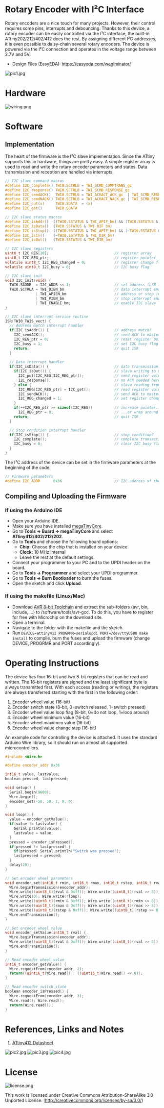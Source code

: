 # Rotary Encoder with I²C Interface
Rotary encoders are a nice touch for many projects. However, their control requires some pins, interrupts and debouncing. Thanks to this device, a rotary encoder can be easily controlled via the I²C interface, the built-in ATtiny202/212/402/412 does the rest. By assigning different I²C addresses, it is even possible to daisy-chain several rotary encoders. The device is powered via the I²C connection and operates in the voltage range between 2.7V and 5V.

- Design Files (EasyEDA): https://easyeda.com/wagiminator/

![pic1.jpg](https://raw.githubusercontent.com/wagiminator/ATtiny412-I2C-Rotary-Encoder/main/documentation/I2C_RotaryEncoder_pic1.jpg)

# Hardware
![wiring.png](https://raw.githubusercontent.com/wagiminator/ATtiny412-I2C-Rotary-Encoder/main/documentation/I2C_RotaryEncoder_wiring.png)

# Software
## Implementation
The heart of the firmware is the I²C slave implementation. Since the ATtiny supports this in hardware, things are pretty easy. A simple register array is used to read and write the rotary encoder parameters and states. Data transmission and reception are handled via interrupts.

```c
// I2C slave command macros
#define I2C_complete() TWI0.SCTRLB = TWI_SCMD_COMPTRANS_gc
#define I2C_response() TWI0.SCTRLB = TWI_SCMD_RESPONSE_gc
#define I2C_sendACK()  TWI0.SCTRLB = TWI_ACKACT_ACK_gc  | TWI_SCMD_RESPONSE_gc
#define I2C_sendNACK() TWI0.SCTRLB = TWI_ACKACT_NACK_gc | TWI_SCMD_RESPONSE_gc
#define I2C_put(x)     TWI0.SDATA  = (x)
#define I2C_get()      TWI0.SDATA

// I2C slave status macros
#define I2C_isAddr()  ((TWI0.SSTATUS & TWI_APIF_bm) && (TWI0.SSTATUS & TWI_AP_bm))
#define I2C_isData()  (TWI0.SSTATUS & TWI_DIF_bm)
#define I2C_isStop()  ((TWI0.SSTATUS & TWI_APIF_bm) && (~TWI0.SSTATUS & TWI_AP_bm))
#define I2C_isIn()    (~TWI0.SSTATUS & TWI_DIR_bm)
#define I2C_isOut()   (TWI0.SSTATUS & TWI_DIR_bm)

// I2C slave registers
uint8_t I2C_REG[10];                              // register array
uint8_t I2C_REG_ptr;                              // register pointer
volatile uint8_t I2C_REG_changed = 0;             // register change flag
volatile uint8_t I2C_busy = 0;                    // I2C busy flag

// I2C slave init
void I2C_init(void) {
  TWI0.SADDR  = I2C_ADDR << 1;                    // set address (LSB is R/W bit)
  TWI0.SCTRLA = TWI_DIEN_bm                       // data interrupt enable
              | TWI_APIEN_bm                      // address or stop interrupt enable
              | TWI_PIEN_bm                       // stop interrupt enable
              | TWI_ENABLE_bm;                    // enable I2C slave
}

// I2C slave interrupt service routine
ISR(TWI0_TWIS_vect) { 
  // Address match interrupt handler
  if(I2C_isAddr()) {                              // address match?
    I2C_sendACK();                                // send ACK to master
    I2C_REG_ptr = 0;                              // reset register pointer
    I2C_busy = 1;                                 // set I2C busy flag
    return;                                       // quit ISR
  }
  
  // Data interrupt handler
  if(I2C_isData()) {                              // data transmission?
    if(I2C_isOut()) {                             // slave writing to master?
      I2C_put(I2C_REG[I2C_REG_ptr]);              // send register value to master
      I2C_response();                             // no ACK needed here
    } else {                                      // slave reading from master?
      I2C_REG[I2C_REG_ptr] = I2C_get();           // read register value from master
      I2C_sendACK();                              // send ACK to master
      I2C_REG_changed = 1;                        // set register changed flag
    }
    if(++I2C_REG_ptr >= sizeof(I2C_REG))          // increase pointer...
      I2C_REG_ptr = 0;                            // ...or wrap around
    return;                                       // quit ISR
  }

  // Stop condition interrupt handler
  if(I2C_isStop()) {                              // stop condition?
    I2C_complete();                               // complete transaction
    I2C_busy = 0;                                 // clear I2C busy flag
  }
}
```

The I²C address of the device can be set in the firmware parameters at the beginning of the code.

```c
// Firmware parameters
#define I2C_ADDR      0x36                        // I2C address of the device
```

## Compiling and Uploading the Firmware
### If using the Arduino IDE
- Open your Arduino IDE.
- Make sure you have installed [megaTinyCore](https://github.com/SpenceKonde/megaTinyCore).
- Go to **Tools -> Board -> megaTinyCore** and select **ATtiny412/402/212/202**.
- Go to **Tools** and choose the following board options:
  - **Chip:**           Choose the chip that is installed on your device
  - **Clock:**          10 MHz internal
  - Leave the rest at the default settings.
- Connect your programmer to your PC and to the UPDI header on the board.
- Go to **Tools -> Programmer** and select your UPDI programmer.
- Go to **Tools -> Burn Bootloader** to burn the fuses.
- Open the sketch and click **Upload**.

### If using the makefile (Linux/Mac)
- Download [AVR 8-bit Toolchain](https://www.microchip.com/mplab/avr-support/avr-and-arm-toolchains-c-compilers) and extract the sub-folders (avr, bin, include, ...) to /software/tools/avr-gcc. To do this, you have to register for free with Microchip on the download site.
- Open a terminal.
- Navigate to the folder with the makefile and the sketch.
- Run `DEVICE=attiny412 PROGRMR=serialupdi PORT=/dev/ttyUSB0 make install` to compile, burn the fuses and upload the firmware (change DEVICE, PROGRMR and PORT accordingly).

# Operating Instructions
The device has four 16-bit and two 8-bit registers that can be read and written. The 16-bit registers are signed and the least significant byte is always transmitted first. With each access (reading or writing), the registers are always transferred starting with the first in the following order:
1. Encoder wheel value (16-bit)
2. Encoder switch state (8-bit, 0=switch released, 1=switch pressed)
3. Encoder wheel value loop flag (8-bit, 0=do not loop, 1=loop around)
4. Encoder wheel minimum value (16-bit)
5. Encoder wheel maximum value (16-bit)
6. Encoder wheel value change step (16-bit)

An example code for controlling the device is attached. It uses the standard Arduino Wire library, so it should run on almost all supported microcontrollers.

```c
#include <Wire.h>

#define encoder_addr 0x36

int16_t value, lastvalue;
boolean pressed, lastpressed;

void setup() {
  Serial.begin(9600);
  Wire.begin();
  encoder_set(-50, 50, 1, 0, 0);
}

void loop() {
  value = encoder_getValue();
  if(value != lastvalue) {
    Serial.println(value);
    lastvalue = value;
  }
  pressed = encoder_isPressed();
  if(pressed != lastpressed) {
    if(pressed) Serial.println("Switch was pressed");
    lastpressed = pressed;
  }
  delay(20);
}

// Set encoder wheel parameters
void encoder_set(int16_t rmin, int16_t rmax, int16_t rstep, int16_t rval, uint8_t rloop) {
  Wire.beginTransmission(encoder_addr);
  Wire.write((uint8_t)(rval & 0xff)); Wire.write((uint8_t)(rval >> 8));
  Wire.write(0); Wire.write(rloop);
  Wire.write((uint8_t)(rmin & 0xff)); Wire.write((uint8_t)(rmin >> 8));
  Wire.write((uint8_t)(rmax & 0xff)); Wire.write((uint8_t)(rmax >> 8));
  Wire.write((uint8_t)(rstep & 0xff)); Wire.write((uint8_t)(rstep >> 8));
  Wire.endTransmission();
}

// Set encoder wheel value
void encoder_setValue(int16_t rval) {
  Wire.beginTransmission(encoder_addr);
  Wire.write((uint8_t)(rval & 0xff)); Wire.write((uint8_t)(rval >> 8));
  Wire.endTransmission();
}

// Read encoder wheel value
int16_t encoder_getValue() {
  Wire.requestFrom(encoder_addr, 2);
  return((uint16_t)Wire.read() | ((uint16_t)Wire.read() << 8));
}

// Read encoder switch state
boolean encoder_isPressed() {
  Wire.requestFrom(encoder_addr, 3);
  Wire.read(); Wire.read();
  return(Wire.read());
}
```

# References, Links and Notes
1. [ATtiny412 Datasheet](https://ww1.microchip.com/downloads/aemDocuments/documents/MCU08/ProductDocuments/DataSheets/ATtiny212-214-412-414-416-DataSheet-DS40002287A.pdf)

![pic2.jpg](https://raw.githubusercontent.com/wagiminator/ATtiny412-I2C-Rotary-Encoder/main/documentation/I2C_RotaryEncoder_pic2.jpg)
![pic3.jpg](https://raw.githubusercontent.com/wagiminator/ATtiny412-I2C-Rotary-Encoder/main/documentation/I2C_RotaryEncoder_pic3.jpg)
![pic4.jpg](https://raw.githubusercontent.com/wagiminator/ATtiny412-I2C-Rotary-Encoder/main/documentation/I2C_RotaryEncoder_pic4.jpg)

# License
![license.png](https://i.creativecommons.org/l/by-sa/3.0/88x31.png)

This work is licensed under Creative Commons Attribution-ShareAlike 3.0 Unported License. 
(http://creativecommons.org/licenses/by-sa/3.0/)
